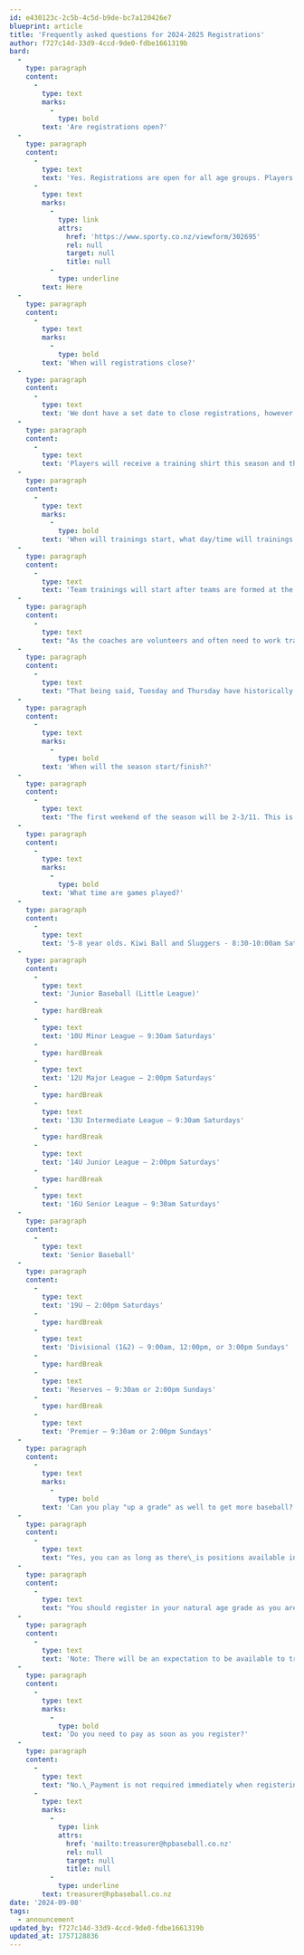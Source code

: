 ```yaml
---
id: e430123c-2c5b-4c5d-b9de-bc7a120426e7
blueprint: article
title: 'Frequently asked questions for 2024-2025 Registrations'
author: f727c14d-33d9-4ccd-9de0-fdbe1661319b
bard:
  -
    type: paragraph
    content:
      -
        type: text
        marks:
          -
            type: bold
        text: 'Are registrations open?'
  -
    type: paragraph
    content:
      -
        type: text
        text: 'Yes. Registrations are open for all age groups. Players from last season should have been sent a personalised registraiton email with their details filled in. However if you havent received this, you can register via our website. Link '
      -
        type: text
        marks:
          -
            type: link
            attrs:
              href: 'https://www.sporty.co.nz/viewform/302695'
              rel: null
              target: null
              title: null
          -
            type: underline
        text: Here
  -
    type: paragraph
    content:
      -
        type: text
        marks:
          -
            type: bold
        text: 'When will registrations close?'
  -
    type: paragraph
    content:
      -
        type: text
        text: 'We dont have a set date to close registrations, however we would like to form teams by the end of September so please make an effort to register by then. Registrations received after this may be subject to team numbers.'
  -
    type: paragraph
    content:
      -
        type: text
        text: 'Players will receive a training shirt this season and the cut off for ordering and printing of these is the end of September. Players not registered before the end of September may not receive a training shirt.'
  -
    type: paragraph
    content:
      -
        type: text
        marks:
          -
            type: bold
        text: 'When will trainings start, what day/time will trainings be?'
  -
    type: paragraph
    content:
      -
        type: text
        text: 'Team trainings will start after teams are formed at the end of September.'
  -
    type: paragraph
    content:
      -
        type: text
        text: "As the coaches are volunteers and often need to work training around their work schedules, the training\_days and times are set by the coach."
  -
    type: paragraph
    content:
      -
        type: text
        text: "That being said, Tuesday and Thursday have historically been the most common training\_days. Even if you can only make\_it to 1 training\_a week this is OK and quite common"
  -
    type: paragraph
    content:
      -
        type: text
        marks:
          -
            type: bold
        text: 'When will the season start/finish?'
  -
    type: paragraph
    content:
      -
        type: text
        text: "The first weekend of the season will be 2-3/11. This is the weekend after Labour Weekend. We are aiming to have a round of pre-season games the weekend before Labour Weekend for those available.\_The season will end Mid March with the exact date depending on your age group. There will be a Christmas break with the last game before Christmas the weekend of 14-15/12 and the first game back will be 18-19/1/25 depending on your age group."
  -
    type: paragraph
    content:
      -
        type: text
        marks:
          -
            type: bold
        text: 'What time are games played?'
  -
    type: paragraph
    content:
      -
        type: text
        text: '5-8 year olds. Kiwi Ball and Sluggers - 8:30-10:00am Saturdays'
  -
    type: paragraph
    content:
      -
        type: text
        text: 'Junior Baseball (Little League)'
      -
        type: hardBreak
      -
        type: text
        text: '10U Minor League – 9:30am Saturdays'
      -
        type: hardBreak
      -
        type: text
        text: '12U Major League – 2:00pm Saturdays'
      -
        type: hardBreak
      -
        type: text
        text: '13U Intermediate League – 9:30am Saturdays'
      -
        type: hardBreak
      -
        type: text
        text: '14U Junior League – 2:00pm Saturdays'
      -
        type: hardBreak
      -
        type: text
        text: '16U Senior League – 9:30am Saturdays'
  -
    type: paragraph
    content:
      -
        type: text
        text: 'Senior Baseball'
  -
    type: paragraph
    content:
      -
        type: text
        text: '19U – 2:00pm Saturdays'
      -
        type: hardBreak
      -
        type: text
        text: 'Divisional (1&2) – 9:00am, 12:00pm, or 3:00pm Sundays'
      -
        type: hardBreak
      -
        type: text
        text: 'Reserves – 9:30am or 2:00pm Sundays'
      -
        type: hardBreak
      -
        type: text
        text: 'Premier – 9:30am or 2:00pm Sundays'
  -
    type: paragraph
    content:
      -
        type: text
        marks:
          -
            type: bold
        text: 'Can you play "up a grade" as well to get more baseball?'
  -
    type: paragraph
    content:
      -
        type: text
        text: "Yes, you can as long as there\_is positions available in the higher grade."
  -
    type: paragraph
    content:
      -
        type: text
        text: "You should register in your natural age grade as you are guaranteed\_a position\_in that grade. If you would like to also play in the grade above there is a box to check on the registration form. When forming the teams we can then see numbers naturally eligible for the grade + those looking to also play up and form teams accordingly.\_"
  -
    type: paragraph
    content:
      -
        type: text
        text: 'Note: There will be an expectation to be available to train with both teams when the schedules dont clash'
  -
    type: paragraph
    content:
      -
        type: text
        marks:
          -
            type: bold
        text: 'Do you need to pay as soon as you register?'
  -
    type: paragraph
    content:
      -
        type: text
        text: "No.\_Payment is not required immediately when registering. There are Bank account details included for future payment. However if you would like to pay as you register, there is credit card payment option available. If you would like to set up a payment plan, you can contact the club treasurer "
      -
        type: text
        marks:
          -
            type: link
            attrs:
              href: 'mailto:treasurer@hpbaseball.co.nz'
              rel: null
              target: null
              title: null
          -
            type: underline
        text: treasurer@hpbaseball.co.nz
date: '2024-09-08'
tags:
  - announcement
updated_by: f727c14d-33d9-4ccd-9de0-fdbe1661319b
updated_at: 1757128836
---
```

